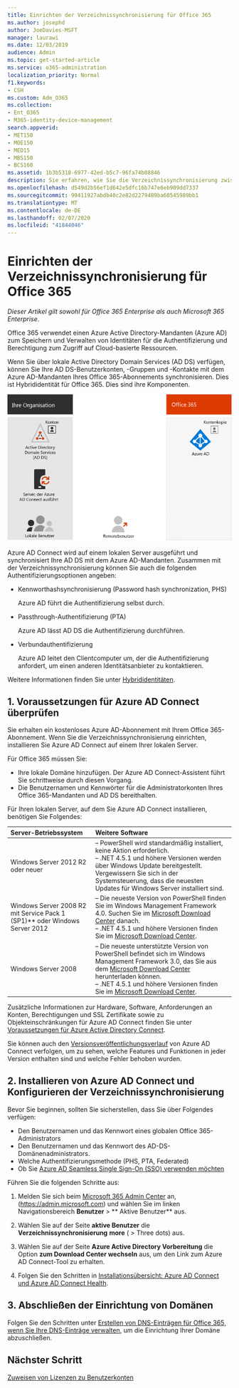 ```yaml
---
title: Einrichten der Verzeichnissynchronisierung für Office 365
ms.author: josephd
author: JoeDavies-MSFT
manager: laurawi
ms.date: 12/03/2019
audience: Admin
ms.topic: get-started-article
ms.service: o365-administration
localization_priority: Normal
f1.keywords:
- CSH
ms.custom: Adm_O365
ms.collection:
- Ent_O365
- M365-identity-device-management
search.appverid:
- MET150
- MOE150
- MED15
- MBS150
- BCS160
ms.assetid: 1b3b5318-6977-42ed-b5c7-96fa74b08846
description: Sie erfahren, wie Sie die Verzeichnissynchronisierung zwischen Office 365 und dem lokalen Active Directory einrichten.
ms.openlocfilehash: d549d2b56ef1d642e5dfc16b747e6eb909dd7337
ms.sourcegitcommit: 99411927abdb40c2e82d2279489ba60545989bb1
ms.translationtype: MT
ms.contentlocale: de-DE
ms.lasthandoff: 02/07/2020
ms.locfileid: "41844046"
---
```

# <a name="set-up-directory-synchronization-for-office-365"></a>Einrichten der Verzeichnissynchronisierung für Office 365

*Dieser Artikel gilt sowohl für Office 365 Enterprise als auch Microsoft 365 Enterprise*.

Office 365 verwendet einen Azure Active Directory-Mandanten (Azure AD) zum Speichern und Verwalten von Identitäten für die Authentifizierung und Berechtigung zum Zugriff auf Cloud-basierte Ressourcen. 

Wenn Sie über lokale Active Directory Domain Services (AD DS) verfügen, können Sie Ihre AD DS-Benutzerkonten, -Gruppen und -Kontakte mit dem Azure AD-Mandanten Ihres Office 365-Abonnements synchronisieren. Dies ist Hybrididentität für Office 365. Dies sind ihre Komponenten.

![Komponenten der Verzeichnissynchronisierung für Office 365](./media/about-office-365-identity/hybrid-identity.png)

Azure AD Connect wird auf einem lokalen Server ausgeführt und synchronisiert Ihre AD DS mit dem Azure AD-Mandanten. Zusammen mit der Verzeichnissynchronisierung können Sie auch die folgenden Authentifizierungsoptionen angeben:

- Kennworthashsynchronisierung (Password hash synchronization, PHS)

  Azure AD führt die Authentifizierung selbst durch.

- Passthrough-Authentifizierung (PTA)

  Azure AD lässt AD DS die Authentifizierung durchführen.

- Verbundauthentifizierung

  Azure AD leitet den Clientcomputer um, der die Authentifizierung anfordert, um einen anderen Identitätsanbieter zu kontaktieren.

Weitere Informationen finden Sie unter [Hybrididentitäten](plan-for-directory-synchronization.md).
  
## <a name="1-review-prerequisites-for-azure-ad-connect"></a>1. Voraussetzungen für Azure AD Connect überprüfen

Sie erhalten ein kostenloses Azure AD-Abonnement mit Ihrem Office 365-Abonnement. Wenn Sie die Verzeichnissynchronisierung einrichten, installieren Sie Azure AD Connect auf einem Ihrer lokalen Server.
  
Für Office 365 müssen Sie:
  
- Ihre lokale Domäne hinzufügen. Der Azure AD Connect-Assistent führt Sie schrittweise durch diesen Vorgang.
- Die Benutzernamen und Kennwörter für die Administratorkonten Ihres Office 365-Mandanten und AD DS bereithalten.

Für Ihren lokalen Server, auf dem Sie Azure AD Connect installieren, benötigen Sie Folgendes:
  
|**Server-Betriebssystem**|**Weitere Software**|
|:-----|:-----|
|Windows Server 2012 R2 oder neuer | – PowerShell wird standardmäßig installiert, keine Aktion erforderlich.  <br> – .NET 4.5.1 und höhere Versionen werden über Windows Update bereitgestellt. Vergewissern Sie sich in der Systemsteuerung, dass die neuesten Updates für Windows Server installiert sind. |
|Windows Server 2008 R2 mit Service Pack 1 (SP1)** oder Windows Server 2012 | – Die neueste Version von PowerShell finden Sie im Windows Management Framework 4.0. Suchen Sie im [Microsoft Download Center](https://go.microsoft.com/fwlink/p/?LinkId=717996) danach.  <br> – .NET 4.5.1 und höhere Versionen finden Sie im [Microsoft Download Center](https://go.microsoft.com/fwlink/p/?LinkId=717996). |
|Windows Server 2008 | – Die neueste unterstützte Version von PowerShell befindet sich im Windows Management Framework 3.0, das Sie aus dem [Microsoft Download Center](https://go.microsoft.com/fwlink/p/?LinkId=717996) herunterladen können.  <br> – .NET 4.5.1 und höhere Versionen finden Sie im [Microsoft Download Center](https://go.microsoft.com/fwlink/p/?LinkId=717996). |

Zusätzliche Informationen zur Hardware, Software, Anforderungen an Konten, Berechtigungen und SSL Zertifikate sowie zu Objekteinschränkungen für Azure AD Connect finden Sie unter [Voraussetzungen für Azure Active Directory Connect](https://docs.microsoft.com/azure/active-directory/hybrid/how-to-connect-install-prerequisites).
  
Sie können auch den [Versionsveröffentlichungsverlauf](https://docs.microsoft.com/azure/active-directory/hybrid/reference-connect-version-history) von Azure AD Connect verfolgen, um zu sehen, welche Features und Funktionen in jeder Version enthalten sind und welche Fehler behoben wurden.

## <a name="2-install-azure-ad-connect-and-configure-directory-synchronization"></a>2. Installieren von Azure AD Connect und Konfigurieren der Verzeichnissynchronisierung

Bevor Sie beginnen, sollten Sie sicherstellen, dass Sie über Folgendes verfügen:

- Den Benutzernamen und das Kennwort eines globalen Office 365-Administrators
- Den Benutzernamen und das Kennwort des AD-DS-Domänenadministrators.
- Welche Authentifizierungsmethode (PHS, PTA, Federated)
- Ob Sie [Azure AD Seamless Single Sign-On (SSO) verwenden möchten](https://docs.microsoft.com/azure/active-directory/hybrid/how-to-connect-sso)

Führen Sie die folgenden Schritte aus:

1. Melden Sie sich beim [Microsoft 365 Admin Center](https://admin.microsoft.com) an, (https://admin.microsoft.com) und wählen Sie im linken Navigationsbereich **Benutzer** \> ** Aktive Benutzer** aus.
2. Wählen Sie auf der Seite **aktive Benutzer** die **Verzeichnissynchronisierung** **more** ( \> Three dots) aus.
  
3. Wählen Sie auf der Seite **Azure Active Directory Vorbereitung** die Option **zum Download Center wechseln** aus, um den Link zum Azure AD Connect-Tool zu erhalten. 
4. Folgen Sie den Schritten in [Installationsübersicht: Azure AD Connect und Azure AD Connect Health](https://docs.microsoft.com/azure/active-directory/hybrid/how-to-connect-install-roadmap).

## <a name="3-finish-setting-up-domains"></a>3. Abschließen der Einrichtung von Domänen

Folgen Sie den Schritten unter [Erstellen von DNS-Einträgen für Office 365, wenn Sie Ihre DNS-Einträge verwalten](https://docs.microsoft.com/office365/admin/get-help-with-domains/create-dns-records-at-any-dns-hosting-provider), um die Einrichtung Ihrer Domäne abzuschließen.

## <a name="next-step"></a>Nächster Schritt

[Zuweisen von Lizenzen zu Benutzerkonten](assign-licenses-to-user-accounts.md)
